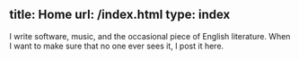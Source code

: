 title: Home
url: /index.html
type: index
---
I write software, music, and the occasional piece of English literature.
When I want to make sure that no one ever sees it, I post it here.
